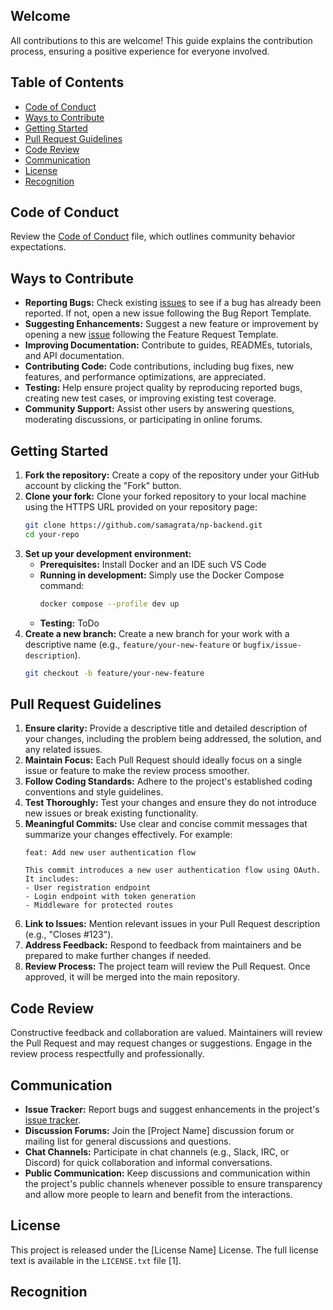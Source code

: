 ## Welcome

All contributions to this are welcome! This guide explains the contribution process, ensuring a positive experience for everyone involved.

## Table of Contents

*   [Code of Conduct](#code-of-conduct)
*   [Ways to Contribute](#ways-to-contribute)
*   [Getting Started](#getting-started)
*   [Pull Request Guidelines](#pull-request-guidelines)
*   [Code Review](#code-review)
*   [Communication](#communication)
*   [License](#license)
*   [Recognition](#recognition)

## Code of Conduct

Review the [Code of Conduct](CODE_OF_CONDUCT.md) file, which outlines community behavior expectations.

## Ways to Contribute

*   **Reporting Bugs:** Check existing [issues](https://github.com/samagrata/np-backend/issues) to see if a bug has already been reported. If not, open a new issue following the Bug Report Template.
*   **Suggesting Enhancements:** Suggest a new feature or improvement by opening a new [issue](https://github.com/samagrata/np-backend/issues) following the Feature Request Template.
*   **Improving Documentation:** Contribute to guides, READMEs, tutorials, and API documentation.
*   **Contributing Code:** Code contributions, including bug fixes, new features, and performance optimizations, are appreciated.
*   **Testing:** Help ensure project quality by reproducing reported bugs, creating new test cases, or improving existing test coverage.
*   **Community Support:** Assist other users by answering questions, moderating discussions, or participating in online forums.

## Getting Started

1.  **Fork the repository:** Create a copy of the repository under your GitHub account by clicking the "Fork" button.
2.  **Clone your fork:** Clone your forked repository to your local machine using the HTTPS URL provided on your repository page:
    ```bash
    git clone https://github.com/samagrata/np-backend.git
    cd your-repo
    ```
3.  **Set up your development environment:**
    *   **Prerequisites:** Install Docker and an IDE such VS Code
    *   **Running in development:** Simply use the Docker Compose command:
        ```bash
        docker compose --profile dev up
        ```
    *   **Testing:** ToDo
4.  **Create a new branch:** Create a new branch for your work with a descriptive name (e.g., `feature/your-new-feature` or `bugfix/issue-description`).
    ```bash
    git checkout -b feature/your-new-feature
    ```

## Pull Request Guidelines

1.  **Ensure clarity:** Provide a descriptive title and detailed description of your changes, including the problem being addressed, the solution, and any related issues.
2.  **Maintain Focus:** Each Pull Request should ideally focus on a single issue or feature to make the review process smoother.
3.  **Follow Coding Standards:** Adhere to the project's established coding conventions and style guidelines.
4.  **Test Thoroughly:** Test your changes and ensure they do not introduce new issues or break existing functionality.
5.  **Meaningful Commits:** Use clear and concise commit messages that summarize your changes effectively. For example:
    ```
    feat: Add new user authentication flow

    This commit introduces a new user authentication flow using OAuth.
    It includes:
    - User registration endpoint
    - Login endpoint with token generation
    - Middleware for protected routes
    ```
6.  **Link to Issues:** Mention relevant issues in your Pull Request description (e.g., "Closes #123").
7.  **Address Feedback:** Respond to feedback from maintainers and be prepared to make further changes if needed.
8.  **Review Process:** The project team will review the Pull Request. Once approved, it will be merged into the main repository.

## Code Review

Constructive feedback and collaboration are valued. Maintainers will review the Pull Request and may request changes or suggestions. Engage in the review process respectfully and professionally.

## Communication

*   **Issue Tracker:** Report bugs and suggest enhancements in the project's [issue tracker](https://github.com/samagrata/np-backend/issues).
*   **Discussion Forums:** Join the [Project Name] discussion forum or mailing list for general discussions and questions.
*   **Chat Channels:** Participate in chat channels (e.g., Slack, IRC, or Discord) for quick collaboration and informal conversations.
*   **Public Communication:** Keep discussions and communication within the project's public channels whenever possible to ensure transparency and allow more people to learn and benefit from the interactions.

## License

This project is released under the [License Name] License. The full license text is available in the `LICENSE.txt` file [1].

## Recognition
